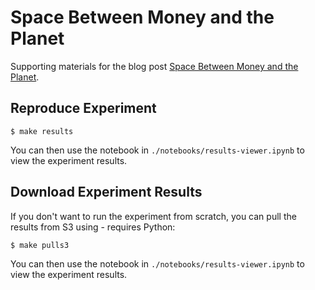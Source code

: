 # Space Between Money and the Planet

Supporting materials for the blog post [Space Between Money and the Planet](https://adgefficiency.com/space-between-money-and-the-planet/).


## Reproduce Experiment

```shell
$ make results
```

You can then use the notebook in `./notebooks/results-viewer.ipynb` to view the experiment results.


## Download Experiment Results

If you don't want to run the experiment from scratch, you can pull the results from S3 using - requires Python:

```shell
$ make pulls3
```

You can then use the notebook in `./notebooks/results-viewer.ipynb` to view the experiment results.
